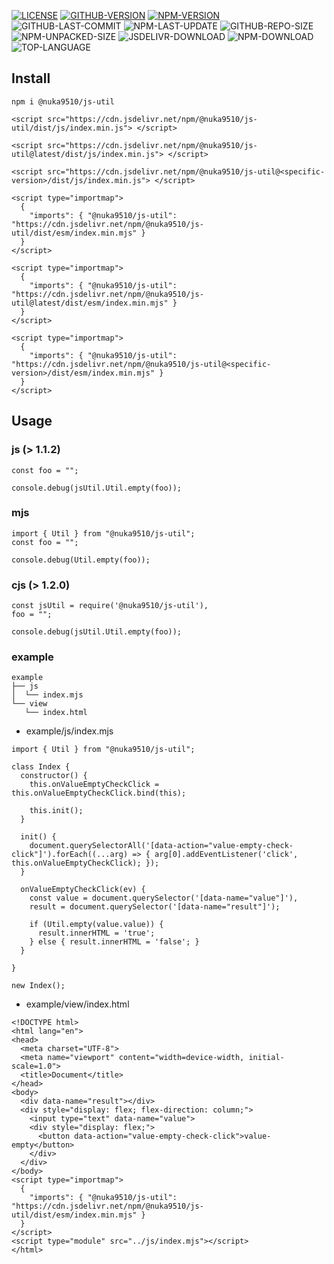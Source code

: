[![LICENSE][license]][license-url]
[![GITHUB-VERSION][github-version]][github-version-url]
[![NPM-VERSION][npm-version]][npm-version-url]
![GITHUB-LAST-COMMIT][github-last-commit]
![NPM-LAST-UPDATE][npm-last-update]
![GITHUB-REPO-SIZE][github-repo-size]
![NPM-UNPACKED-SIZE][npm-unpacked-size]
![JSDELIVR-DOWNLOAD][jsdelivr-download]
![NPM-DOWNLOAD][npm-download]
![TOP-LANGUAGE][top-language]

[license]: https://img.shields.io/npm/l/%40nuka9510%2Fjs-util
[license-url]: https://github.com/nuka9510/js-util/blob/main/LICENSE

[github-version]: https://img.shields.io/github/package-json/v/nuka9510/js-util?logo=github
[github-version-url]: https://github.com/nuka9510/js-util

[npm-version]: https://img.shields.io/npm/v/%40nuka9510%2Fjs-util?logo=npm
[npm-version-url]: https://www.npmjs.com/package/@nuka9510/js-util

[github-last-commit]: https://img.shields.io/github/last-commit/nuka9510/js-util?logo=github

[npm-last-update]: https://img.shields.io/npm/last-update/%40nuka9510%2Fjs-util?logo=npm

[github-repo-size]: https://img.shields.io/github/repo-size/nuka9510/js-util?logo=github

[npm-unpacked-size]: https://img.shields.io/npm/unpacked-size/%40nuka9510%2Fjs-util?logo=npm

[jsdelivr-download]: https://img.shields.io/jsdelivr/npm/hm/%40nuka9510/js-util?logo=jsdelivr

[npm-download]: https://img.shields.io/npm/dm/%40nuka9510%2Fjs-util?logo=npm

[top-language]: https://img.shields.io/github/languages/top/nuka9510/js-util

## Install
```
npm i @nuka9510/js-util
```
```
<script src="https://cdn.jsdelivr.net/npm/@nuka9510/js-util/dist/js/index.min.js"> </script>
```
```
<script src="https://cdn.jsdelivr.net/npm/@nuka9510/js-util@latest/dist/js/index.min.js"> </script>
```
```
<script src="https://cdn.jsdelivr.net/npm/@nuka9510/js-util@<specific-version>/dist/js/index.min.js"> </script>
```
```
<script type="importmap">
  {
    "imports": { "@nuka9510/js-util": "https://cdn.jsdelivr.net/npm/@nuka9510/js-util/dist/esm/index.min.mjs" }
  }
</script>
```
```
<script type="importmap">
  {
    "imports": { "@nuka9510/js-util": "https://cdn.jsdelivr.net/npm/@nuka9510/js-util@latest/dist/esm/index.min.mjs" }
  }
</script>
```
```
<script type="importmap">
  {
    "imports": { "@nuka9510/js-util": "https://cdn.jsdelivr.net/npm/@nuka9510/js-util@<specific-version>/dist/esm/index.min.mjs" }
  }
</script>
```
## Usage
### js (> 1.1.2)
```
const foo = "";

console.debug(jsUtil.Util.empty(foo));
```
### mjs
```
import { Util } from "@nuka9510/js-util";
const foo = "";

console.debug(Util.empty(foo));
```
### cjs (> 1.2.0)
```
const jsUtil = require('@nuka9510/js-util'),
foo = "";

console.debug(jsUtil.Util.empty(foo));
```
### example
```
example
├── js
│  └── index.mjs
└── view
   └── index.html
```
* example/js/index.mjs
```
import { Util } from "@nuka9510/js-util";

class Index {
  constructor() {
    this.onValueEmptyCheckClick = this.onValueEmptyCheckClick.bind(this);

    this.init();
  }

  init() {
    document.querySelectorAll('[data-action="value-empty-check-click"]').forEach((...arg) => { arg[0].addEventListener('click', this.onValueEmptyCheckClick); });
  }

  onValueEmptyCheckClick(ev) {
    const value = document.querySelector('[data-name="value"]'),
    result = document.querySelector('[data-name="result"]');

    if (Util.empty(value.value)) {
      result.innerHTML = 'true';
    } else { result.innerHTML = 'false'; }
  }

}

new Index();
```
* example/view/index.html
```
<!DOCTYPE html>
<html lang="en">
<head>
  <meta charset="UTF-8">
  <meta name="viewport" content="width=device-width, initial-scale=1.0">
  <title>Document</title>
</head>
<body>
  <div data-name="result"></div>
  <div style="display: flex; flex-direction: column;">
    <input type="text" data-name="value">
    <div style="display: flex;">
      <button data-action="value-empty-check-click">value-empty</button>
    </div>
  </div>
</body>
<script type="importmap">
  {
    "imports": { "@nuka9510/js-util": "https://cdn.jsdelivr.net/npm/@nuka9510/js-util/dist/esm/index.min.mjs" }
  }
</script>
<script type="module" src="../js/index.mjs"></script>
</html>
```